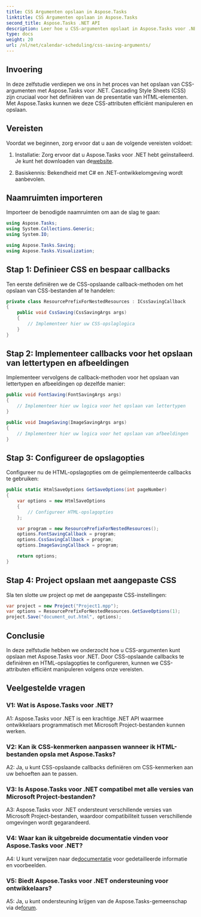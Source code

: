 ```yaml
---
title: CSS Argumenten opslaan in Aspose.Tasks
linktitle: CSS Argumenten opslaan in Aspose.Tasks
second_title: Aspose.Tasks .NET API
description: Leer hoe u CSS-argumenten opslaat in Aspose.Tasks voor .NET om de HTML-uitvoer aan te passen. Verbeter de presentatie met op maat gemaakte CSS-instellingen.
type: docs
weight: 20
url: /nl/net/calendar-scheduling/css-saving-arguments/
---
```

## Invoering

In deze zelfstudie verdiepen we ons in het proces van het opslaan van CSS-argumenten met Aspose.Tasks voor .NET. Cascading Style Sheets (CSS) zijn cruciaal voor het definiëren van de presentatie van HTML-elementen. Met Aspose.Tasks kunnen we deze CSS-attributen efficiënt manipuleren en opslaan.

## Vereisten

Voordat we beginnen, zorg ervoor dat u aan de volgende vereisten voldoet:

1.  Installatie: Zorg ervoor dat u Aspose.Tasks voor .NET hebt geïnstalleerd. Je kunt het downloaden van de[website](https://releases.aspose.com/tasks/net/).

2. Basiskennis: Bekendheid met C# en .NET-ontwikkelomgeving wordt aanbevolen.

## Naamruimten importeren

Importeer de benodigde naamruimten om aan de slag te gaan:

```csharp
using Aspose.Tasks;
using System.Collections.Generic;
using System.IO;

using Aspose.Tasks.Saving;
using Aspose.Tasks.Visualization;

```
## Stap 1: Definieer CSS en bespaar callbacks

Ten eerste definiëren we de CSS-opslaande callback-methoden om het opslaan van CSS-bestanden af te handelen:

```csharp
private class ResourcePrefixForNestedResources : ICssSavingCallback
{
    public void CssSaving(CssSavingArgs args)
    {
        // Implementeer hier uw CSS-opslaglogica
    }
}
```

## Stap 2: Implementeer callbacks voor het opslaan van lettertypen en afbeeldingen

Implementeer vervolgens de callback-methoden voor het opslaan van lettertypen en afbeeldingen op dezelfde manier:

```csharp
public void FontSaving(FontSavingArgs args)
{
    // Implementeer hier uw logica voor het opslaan van lettertypen
}

public void ImageSaving(ImageSavingArgs args)
{
    // Implementeer hier uw logica voor het opslaan van afbeeldingen
}
```

## Stap 3: Configureer de opslagopties

Configureer nu de HTML-opslagopties om de geïmplementeerde callbacks te gebruiken:

```csharp
public static HtmlSaveOptions GetSaveOptions(int pageNumber)
{
    var options = new HtmlSaveOptions
    {
        // Configureer HTML-opslagopties
    };

    var program = new ResourcePrefixForNestedResources();
    options.FontSavingCallback = program;
    options.CssSavingCallback = program;
    options.ImageSavingCallback = program;

    return options;
}
```

## Stap 4: Project opslaan met aangepaste CSS

Sla ten slotte uw project op met de aangepaste CSS-instellingen:

```csharp
var project = new Project("Project1.mpp");
var options = ResourcePrefixForNestedResources.GetSaveOptions(1);
project.Save("document_out.html", options);
```

## Conclusie

In deze zelfstudie hebben we onderzocht hoe u CSS-argumenten kunt opslaan met Aspose.Tasks voor .NET. Door CSS-opslaande callbacks te definiëren en HTML-opslagopties te configureren, kunnen we CSS-attributen efficiënt manipuleren volgens onze vereisten.

## Veelgestelde vragen

### V1: Wat is Aspose.Tasks voor .NET?

A1: Aspose.Tasks voor .NET is een krachtige .NET API waarmee ontwikkelaars programmatisch met Microsoft Project-bestanden kunnen werken.

### V2: Kan ik CSS-kenmerken aanpassen wanneer ik HTML-bestanden opsla met Aspose.Tasks?

A2: Ja, u kunt CSS-opslaande callbacks definiëren om CSS-kenmerken aan uw behoeften aan te passen.

### V3: Is Aspose.Tasks voor .NET compatibel met alle versies van Microsoft Project-bestanden?

A3: Aspose.Tasks voor .NET ondersteunt verschillende versies van Microsoft Project-bestanden, waardoor compatibiliteit tussen verschillende omgevingen wordt gegarandeerd.

### V4: Waar kan ik uitgebreide documentatie vinden voor Aspose.Tasks voor .NET?

 A4: U kunt verwijzen naar de[documentatie](https://reference.aspose.com/tasks/net/) voor gedetailleerde informatie en voorbeelden.

### V5: Biedt Aspose.Tasks voor .NET ondersteuning voor ontwikkelaars?

 A5: Ja, u kunt ondersteuning krijgen van de Aspose.Tasks-gemeenschap via de[forum](https://forum.aspose.com/c/tasks/15).